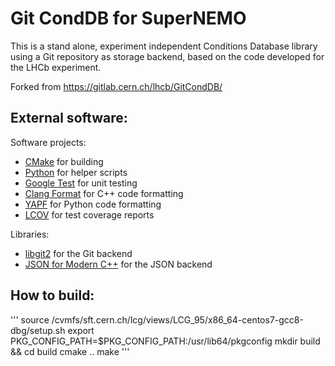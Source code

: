 # Git CondDB for SuperNEMO

This is a stand alone, experiment independent Conditions Database library using a Git repository as
storage backend, based on the code developed for the LHCb experiment.

Forked from https://gitlab.cern.ch/lhcb/GitCondDB/

## External software:

Software projects:
- [CMake](https://cmake.org) for building
- [Python](https://python.org) for helper scripts
- [Google Test](https://github.com/google/googletest) for unit testing
- [Clang Format](https://clang.llvm.org/docs/ClangFormat.html) for C++ code formatting
- [YAPF](https://github.com/google/yapf) for Python code formatting
- [LCOV](https://github.com/linux-test-project/lcov) for test coverage reports

Libraries:
- [libgit2](https://libgit2.org/) for the Git backend
- [JSON for Modern C++](https://nlohmann.github.io/json) for the JSON backend

## How to build:
'''
source /cvmfs/sft.cern.ch/lcg/views/LCG_95/x86_64-centos7-gcc8-dbg/setup.sh 
export PKG_CONFIG_PATH=$PKG_CONFIG_PATH:/usr/lib64/pkgconfig
mkdir build && cd build
cmake ..
make
'''